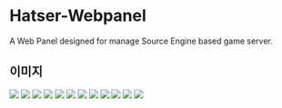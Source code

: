 # Hatser-Webpanel
A Web Panel designed for manage Source Engine based game server.

## 이미지
![](https://i.imgur.com/hlRnQMI.gif)
![](https://imgur.com/bbOLpug.png)
![](https://imgur.com/kfd23D0.png)
![](https://imgur.com/6bOjVF3.png)
![](https://imgur.com/JpgZkr5.png)
![](https://imgur.com/mkdygzg.png)
![](https://imgur.com/cH5q0aL.png)
![](https://imgur.com/qeJpISO.png)
![](https://imgur.com/8Q7JoEn.png)
![](https://imgur.com/cH5q0aL.png)
![](https://imgur.com/dHQPcd6.png)
![](https://imgur.com/PRacUCl.png)
